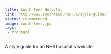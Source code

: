 ```yaml
---
title: South Tees Hospital
link: http://www.southtees.nhs.uk/style-guide/
status: recommended
image: south-tees.jpg
tags:
 - frontend
---
```


A style guide for an NHS hospital's website